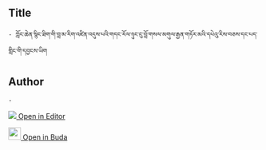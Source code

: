 ## Title
	- ཀློང་ཆེན་སྙིང་ཐིག་གི་བླ་མ་རིག་འཛིན་འདུས་པའི་གདང་རོལ་ཉུང་ངུ་བློ་གསལ་མགུལ་རྒྱན་གཏོར་མའི་དཔེའུ་རིས་བཅས་དང་པད་གླིང་གི་དབྱངས་ཡིག

## Author
	- 



[<img src="https://img.icons8.com/color/25/000000/edit-property.png"> Open in Editor](http://editor.openpecha.org/P000358)

[<img width="25" src="https://library.bdrc.io/icons/BUDA-small.svg"> Open in Buda](https://library.bdrc.io/show/bdr:IE0OPP000358)
